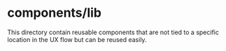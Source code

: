 # components/lib

This directory contain reusable components that are not tied to a specific location in the
UX flow but can be reused easily.